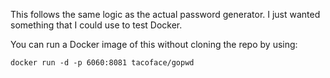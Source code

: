 This follows the same logic as the actual password generator. I just wanted something that I could use to test Docker. 

You can run a Docker image of this without cloning the repo by using:

``` docker run -d -p 6060:8081 tacoface/gopwd ```
